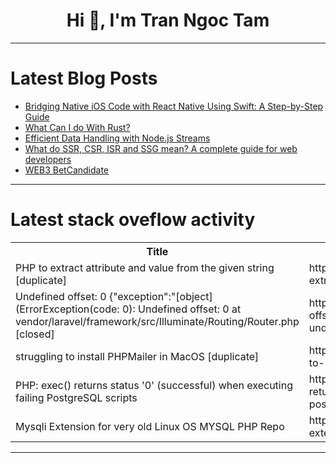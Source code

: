 <h1 align="center">Hi 👋, I'm Tran Ngoc Tam</h1>

---

# Latest Blog Posts 
<!-- BLOG-POST-LIST:START -->
- [Bridging Native iOS Code with React Native Using Swift: A Step-by-Step Guide](https://dev.to/amitkumar13/bridging-native-ios-code-with-react-native-using-swift-a-step-by-step-guide-b05)
- [What Can I do With Rust?](https://dev.to/andi_tan_b22a9332c4007123/what-can-i-do-with-rust-aa7)
- [Efficient Data Handling with Node.js Streams](https://dev.to/imsushant12/efficient-data-handling-with-nodejs-streams-4483)
- [What do SSR, CSR, ISR and SSG mean? A complete guide for web developers](https://dev.to/juniormty/what-do-ssr-csr-isr-and-ssg-mean-a-complete-guide-for-web-developers-2pe1)
- [WEB3 BetCandidate](https://dev.to/dsfhigor/web3-betcandidate-4085)
<!-- BLOG-POST-LIST:END -->

---

# Latest stack oveflow activity
<table>
  <tr><th>Title</th><th>Link</th></tr>
  <!-- STACKOVERFLOW:START --><tr><td>PHP to extract attribute and value from the given string [duplicate]</td><td>https://stackoverflow.com/questions/79054272/php-to-extract-attribute-and-value-from-the-given-string</td></tr><tr><td>Undefined offset: 0 {&quot;exception&quot;:&quot;[object] &lpar;ErrorException&lpar;code: 0&rpar;: Undefined offset: 0 at vendor/laravel/framework/src/Illuminate/Routing/Router.php [closed]</td><td>https://stackoverflow.com/questions/79054071/undefined-offset-0-exceptionobject-errorexceptioncode-0-undefined-o</td></tr><tr><td>struggling to install PHPMailer in MacOS [duplicate]</td><td>https://stackoverflow.com/questions/79053958/struggling-to-install-phpmailer-in-macos</td></tr><tr><td>PHP: exec&lpar;&rpar; returns status &#39;0&#39; &lpar;successful&rpar; when executing failing PostgreSQL scripts</td><td>https://stackoverflow.com/questions/79053933/php-exec-returns-status-0-successful-when-executing-failing-postgresql-sc</td></tr><tr><td>Mysqli Extension for very old Linux OS MYSQL PHP Repo</td><td>https://stackoverflow.com/questions/79053651/mysqli-extension-for-very-old-linux-os-mysql-php-repo</td></tr><!-- STACKOVERFLOW:END -->
</table>

---


